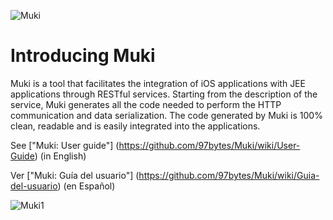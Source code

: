 ![Muki](https://raw.github.com/wiki/97bytes/Muki/resources/logo_muki.png)

Introducing Muki
================

Muki is a tool that facilitates the integration of iOS applications with JEE applications through RESTful services. Starting from the description of the service, Muki generates all the code needed to perform the HTTP communication and data serialization. The code generated by Muki is 100% clean, readable and is easily integrated into the applications.

See ["Muki: User guide"] (https://github.com/97bytes/Muki/wiki/User-Guide) (in English)

Ver ["Muki: Guía del usuario"] (https://github.com/97bytes/Muki/wiki/Guia-del-usuario) (en Español)

![Muki1](https://raw.github.com/wiki/97bytes/Muki/resources/muki1_en.png)

